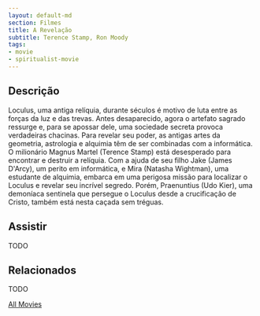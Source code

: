 ```yaml
---
layout: default-md
section: Filmes
title: A Revelação
subtitle: Terence Stamp, Ron Moody
tags: 
- movie
- spiritualist-movie
---
```


## Descrição
Loculus, uma antiga relíquia, durante séculos é motivo de luta entre as forças da luz e das trevas. Antes desaparecido, agora o artefato sagrado ressurge e, para se apossar dele, uma sociedade secreta provoca verdadeiras chacinas. Para revelar seu poder, as antigas artes da geometria, astrologia e alquimia têm de ser combinadas com a informática. O milionário Magnus Martel (Terence Stamp) está desesperado para encontrar e destruir a relíquia. Com a ajuda de seu filho Jake (James D'Arcy), um perito em informática, e Mira (Natasha Wightman), uma estudante de alquimia, embarca em uma perigosa missão para localizar o Loculus e revelar seu incrível segredo. Porém, Praenuntius (Udo Kier), uma demoníaca sentinela que persegue o Loculus desde a crucificação de Cristo, também está nesta caçada sem tréguas. 

## Assistir
TODO

## Relacionados
TODO


<a href="/movies" class="button">All Movies</a>
